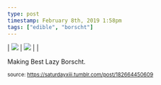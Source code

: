 ```yaml
---
type: post
timestamp: February 8th, 2019 1:58pm
tags: ["edible", "borscht"]
---
```


| <img src="https://saturdayxiii.github.io/media/182664450609_1.jpg"/> | <img src="https://saturdayxiii.github.io/media/182664450609_2.gif"/> |  |

Making Best Lazy Borscht.
 
  
<small>source: https://saturdayxiii.tumblr.com/post/182664450609</small>